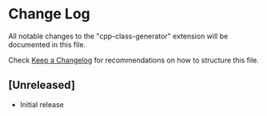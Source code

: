 # Change Log

All notable changes to the "cpp-class-generator" extension will be documented in this file.

Check [Keep a Changelog](http://keepachangelog.com/) for recommendations on how to structure this file.

## [Unreleased]

- Initial release